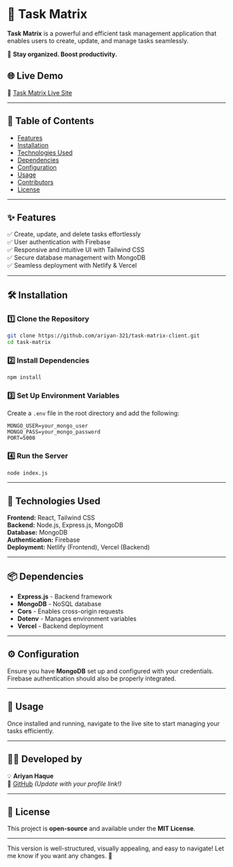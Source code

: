 

# 📝 Task Matrix  

**Task Matrix** is a powerful and efficient task management application that enables users to create, update, and manage tasks seamlessly.  

🚀 **Stay organized. Boost productivity.**  

## 🌐 Live Demo  
🔗 [Task Matrix Live Site](https://task-matrix-ariyan.netlify.app/tasks)  

---

## 📌 Table of Contents  
- [Features](#✨-features)  
- [Installation](#🛠️-installation)  
- [Technologies Used](#🚀-technologies-used)  
- [Dependencies](#📦-dependencies)  
- [Configuration](#⚙️-configuration)  
- [Usage](#📖-usage)  
- [Contributors](#👨‍💻-developed-by)  
- [License](#📜-license)  

---

## ✨ Features  
✅ Create, update, and delete tasks effortlessly  
✅ User authentication with Firebase  
✅ Responsive and intuitive UI with Tailwind CSS  
✅ Secure database management with MongoDB  
✅ Seamless deployment with Netlify & Vercel  

---

## 🛠️ Installation  

### 1️⃣ Clone the Repository  
```sh
git clone https://github.com/ariyan-321/task-matrix-client.git
cd task-matrix
```  

### 2️⃣ Install Dependencies  
```sh
npm install
```  

### 3️⃣ Set Up Environment Variables  
Create a `.env` file in the root directory and add the following:  
```env
MONGO_USER=your_mongo_user
MONGO_PASS=your_mongo_password
PORT=5000
```  

### 4️⃣ Run the Server  
```sh
node index.js
```  

---

## 🚀 Technologies Used  

**Frontend:** React, Tailwind CSS  
**Backend:** Node.js, Express.js, MongoDB  
**Database:** MongoDB  
**Authentication:** Firebase  
**Deployment:** Netlify (Frontend), Vercel (Backend)  

---

## 📦 Dependencies  

- **Express.js** - Backend framework  
- **MongoDB** - NoSQL database  
- **Cors** - Enables cross-origin requests  
- **Dotenv** - Manages environment variables  
- **Vercel** - Backend deployment  

---

## ⚙️ Configuration  

Ensure you have **MongoDB** set up and configured with your credentials. Firebase authentication should also be properly integrated.  

---

## 📖 Usage  

Once installed and running, navigate to the live site to start managing your tasks efficiently.  

---

## 👨‍💻 Developed by  

💡 **Ariyan Haque**  
🔗 [GitHub](https://github.com/ariyan-321) *(Update with your profile link!)*  

---

## 📜 License  

This project is **open-source** and available under the **MIT License**.  

---

This version is well-structured, visually appealing, and easy to navigate! Let me know if you want any changes. 🚀